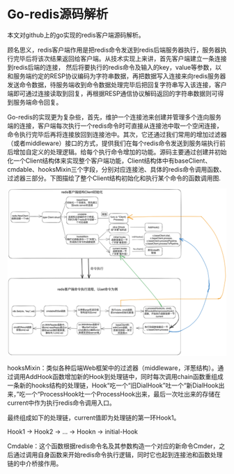 # Go-redis源码解析

本文对github上的go实现的redis客户端源码解析。

<!--more-->
顾名思义，redis客户端作用是把redis命令发送到redis后端服务器执行，服务器执行完毕后将该次结果返回给客户端。从技术实现上来讲，首先客户端建立一条连接到redis后端的连接，
然后将要执行的redis命令及输入的key，value等参数，以和服务端约定的RESP协议编码为字符串数据，再把数据写入连接来向redis服务器发送命令数据，待服务端收到命令数据处理完毕后把回复字符串写入该连接，客户端即可通过连接读取到回复，再根据RESP通信协议解码返回的字符串数据则可得到服务端命令回复。



Go-redis的实现更为复杂些，首先，维护一个连接池来创建并管理多个连向服务端的连接，客户端每次执行一个redis命令时可直接从连接池中取一个空闲连接，命令执行完毕后再将连接放回到连接池中。其次，它还通过我们常用的增加过滤器（或者middleware）接口的方式，提供我们在每个redis命令发送到服务端执行前后增加自定义的处理逻辑。给每个执行命令增加的功能。源码主要通过创建并初始化一个Client结构体来实现整个客户端功能，Client结构体中有baseClient、cmdable、hooksMixin三个字段，分别对应连接池、具体的redis命令调用函数、过滤器三部分。下图描绘了整个Client结构初始化和执行某个命令的函数调用图.




![img](/images/go-redis.png)




hooksMixin：类似各种后端Web框架中的过滤器（middleware，洋葱结构）。通过调用AddHook函数增加新的Hook到处理链中，同时每次调用chain函数重组成一条新的hooks结构的处理链，Hook“吃一个“旧DialHook”吐一个“新DialHook出来，”吃一个“ProcessHook吐一个ProcessHook出来，最后一次吐出来的存储在current中作为执行redis命令调用入口。

最终组成如下的处理链，current值即为处理链的第一环Hook1。

Hook1 → Hook2 → … → Hookn → initial-Hook

Cmdable：这个函数根据redis命令名及其参数构造一个对应的新命令Cmder，之后通过调用自身函数来开始redis命令执行逻辑，同时它也起到连接池和函数处理链的中介桥接作用。

